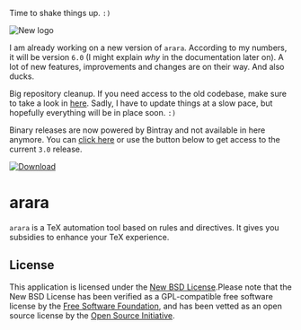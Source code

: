 Time to shake things up. `:)`

![New logo](http://i.imgur.com/2WKyJZ9.png)

I am already working on a new version of `arara`. According to my numbers, it will be version `6.0` (I might explain *why* in the documentation later on). A lot of new features, improvements and changes are on their way. And also ducks.

Big repository cleanup. If you need access to the old codebase, make sure to take a look in [here](https://github.com/cereda/arara/releases). Sadly, I have to update things at a slow pace, but hopefully everything will be in place soon. `:)`

Binary releases are now powered by Bintray and not available in here anymore. You can [click here](https://bintray.com/cereda/arara/installers/_latestVersion) or use the button below to get access to the current `3.0` release.

[ ![Download](https://api.bintray.com/packages/cereda/arara/installers/images/download.png) ](https://bintray.com/cereda/arara/installers/_latestVersion)

# arara

`arara` is a TeX automation tool based on rules and directives. It gives you subsidies to enhance your TeX experience.

## License

This application is licensed under the [New BSD License](http://www.opensource.org/licenses/bsd-license.php).Please note that the New BSD License has been verified as a GPL-compatible free software license by the [Free Software Foundation](http://www.fsf.org/), and has been vetted as an open source license by the [Open Source Initiative](http://www.opensource.org/).


